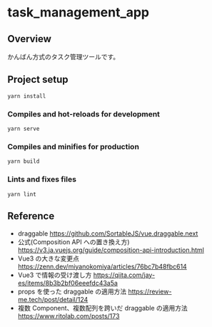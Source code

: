 # task_management_app

## Overview

かんばん方式のタスク管理ツールです。

## Project setup

```
yarn install
```

### Compiles and hot-reloads for development

```
yarn serve
```

### Compiles and minifies for production

```
yarn build
```

### Lints and fixes files

```
yarn lint
```

## Reference

- draggable
  https://github.com/SortableJS/vue.draggable.next
- 公式(Composition API への置き換え方)
  https://v3.ja.vuejs.org/guide/composition-api-introduction.html
- Vue3 の大きな変更点
  https://zenn.dev/miyanokomiya/articles/76bc7b48fbc614
- Vue3 で情報の受け渡し方
  https://qiita.com/jay-es/items/8b3b2bf06eeefdc43a5a
- props を使った draggable の適用方法
  https://review-me.tech/post/detail/124
- 複数 Component、複数配列を跨いだ draggable の適用方法
  https://www.ritolab.com/posts/173
